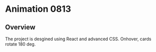 <h1>Animation 0813</h1>
<h2>Overview</h2>
<p>The project is desgined using React and advanced CSS. Onhover, cards rotate 180 deg.</p>
